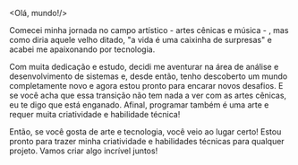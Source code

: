 <Olá, mundo!/>

Comecei minha jornada no campo artístico - artes cênicas e música - , mas como diria aquele velho ditado, "a vida é uma caixinha de surpresas" e acabei me apaixonando por tecnologia.

Com muita dedicação e estudo, decidi me aventurar na área de análise e desenvolvimento de sistemas e, desde então, tenho descoberto um mundo completamente novo e agora estou pronto para encarar novos desafios. E se você acha que essa transição não tem nada a ver com as artes cênicas, eu te digo que está enganado. Afinal, programar também é uma arte e requer muita criatividade e habilidade técnica!

Então, se você gosta de arte e tecnologia, você veio ao lugar certo! Estou pronto para trazer minha criatividade e habilidades técnicas para qualquer projeto. Vamos criar algo incrível juntos!
